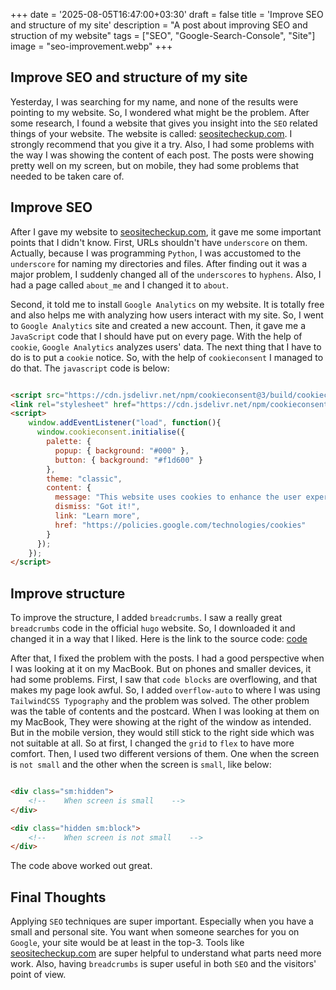 +++
date = '2025-08-05T16:47:00+03:30'
draft = false
title = 'Improve SEO and structure of my site'
description = "A post about improving SEO and struction of my website"
tags = ["SEO", "Google-Search-Console", "Site"]
image = "seo-improvement.webp"
+++

## Improve SEO and structure of my site

Yesterday, I was searching for my name, and none of the results were pointing to my website.
So, I wondered what might be the problem.
After some research, I found a website that gives you insight into the `SEO` related things of your website.
The website is called: [seositecheckup.com](https://seositecheckup.com/).
I strongly recommend that you give it a try.
Also, I had some problems with the way I was showing the content of each post.
The posts were showing pretty well on my screen, but on mobile,
they had some problems that needed to be taken care of.

## Improve SEO

After I gave my website to [seositecheckup.com](https://seositecheckup.com/), it gave me some important points
that I didn't know.
First, URLs shouldn't have `underscore` on them.
Actually, because I was programming `Python`, I was accustomed to the `underscore` for naming my directories
and files.
After finding out it was a major problem, I suddenly changed all of the `underscores` to `hyphens`.
Also, I had a page called `about_me` and I changed it to `about`.

Second, it told me to install `Google Analytics` on my website.
It is totally free and also helps me with analyzing how users interact with my site.
So, I went to `Google Analytics` site and created a new account.
Then, it gave me a `JavaScript` code that I should have put on every page.
With the help of `cookie`, `Google Analytics` analyzes users' data.
The next thing that I have to do is to put a `cookie` notice.
So, with the help of `cookieconsent` I managed to do that.
The `javascript` code is below:

```html

<script src="https://cdn.jsdelivr.net/npm/cookieconsent@3/build/cookieconsent.min.js"></script>
<link rel="stylesheet" href="https://cdn.jsdelivr.net/npm/cookieconsent@3/build/cookieconsent.min.css"/>
<script>
    window.addEventListener("load", function(){
      window.cookieconsent.initialise({
        palette: {
          popup: { background: "#000" },
          button: { background: "#f1d600" }
        },
        theme: "classic",
        content: {
          message: "This website uses cookies to enhance the user experience.",
          dismiss: "Got it!",
          link: "Learn more",
          href: "https://policies.google.com/technologies/cookies"
        }
      });
    });
</script>
```

## Improve structure

To improve the structure, I added `breadcrumbs`.
I saw a really great `breadcrumbs` code in the official `hugo` website.
So, I downloaded it and changed it in a way that I liked.
Here is the link to the source code:
[code](https://github.com/gohugoio/hugo/blob/master/docs/layouts/_partials/layouts/breadcrumbs.html)

After that, I fixed the problem with the posts.
I had a good perspective when I was looking at it on my MacBook.
But on phones and smaller devices, it had some problems.
First, I saw that `code blocks` are overflowing, and that makes
my page look awful.
So, I added `overflow-auto` to where I was using `TailwindCSS Typography`
and the problem was solved.
The other problem was the table of contents and the postcard.
When I was looking at them on my MacBook,
They were showing at the right of the window as intended.
But in the mobile version, they would still stick to the right side
which was not suitable at all.
So at first, I changed the `grid` to `flex` to have more comfort.
Then, I used two different versions of them.
One when the screen is `not small` and the other when the screen is `small`, like below:

```html

<div class="sm:hidden">
    <!--    When screen is small    -->
</div>

<div class="hidden sm:block">
    <!--    When screen is not small    -->
</div>
```

The code above worked out great.

## Final Thoughts

Applying `SEO` techniques are super important.
Especially when you have a small and personal site.
You want when someone searches for you on `Google`, your site would be at least in the top-3.
Tools like
[seositecheckup.com](https://seositecheckup.com/)
are super helpful to understand what parts need more work.
Also, having `breadcrumbs` is super useful in both `SEO` and the visitors' point of view.
